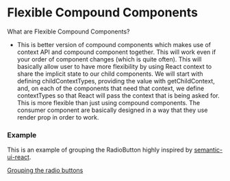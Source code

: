 # Flexible Compound Components

What are Flexible Compound Components?

* This is better version of compound components which makes use of context API and compound component together. This will work even if your order of component changes (which is quite often). This will basically allow user to have more flexibility by using React context to share the implicit state to our child components. We will start with defining childContextTypes, providing the value with getChildContext, and, on each of the components that need that context, we define contextTypes so that React will pass the context that is being asked for. This is more flexible than just using compound components. The consumer component are basically designed in a way that they use render prop in order to work.

### Example

This is an example of grouping the RadioButton highly inspired by [semantic-ui-react](https://react.semantic-ui.com/collections/form/). 

[Grouping the radio buttons](https://codesandbox.io/s/z304lk196l)

